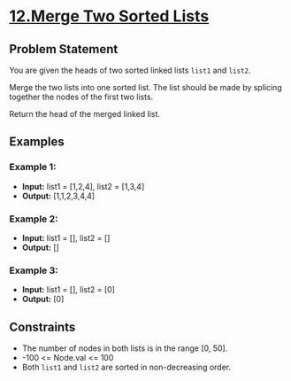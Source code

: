 # [12.Merge Two Sorted Lists](https://leetcode.com/problems/merge-two-sorted-lists/description/)

## Problem Statement

You are given the heads of two sorted linked lists `list1` and `list2`.

Merge the two lists into one sorted list. The list should be made by splicing together the nodes of the first two lists.

Return the head of the merged linked list.

## Examples

### Example 1:

- **Input:** list1 = [1,2,4], list2 = [1,3,4]
- **Output:** [1,1,2,3,4,4]

### Example 2:

- **Input:** list1 = [], list2 = []
- **Output:** []

### Example 3:

- **Input:** list1 = [], list2 = [0]
- **Output:** [0]

## Constraints

- The number of nodes in both lists is in the range [0, 50].
- -100 <= Node.val <= 100
- Both `list1` and `list2` are sorted in non-decreasing order.